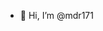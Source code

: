 - 👋 Hi, I’m @mdr171
<!--
- 👀 I’m interested in ...
- 🌱 I’m currently learning ...
- 💞️ I’m looking to collaborate on ...
- 📫 How to reach me ...
- 😄 Pronouns: ...
- ⚡ Fun fact: ...
-->

<!---
mdr171/mdr171 is a ✨ special ✨ repository because its `README.md` (this file) appears on your GitHub profile.
You can click the Preview link to take a look at your changes.
--->

<!--
# Halo, Saya [Nama Anda]

Selamat datang di profil GitHub saya! Saya adalah [profesi Anda atau minat utama Anda].

## Tentang Saya

Saya adalah [sebutkan informasi singkat tentang diri Anda]. Saya memiliki minat khusus dalam [sebutkan minat atau bidang spesifik]. Saya selalu mencari peluang untuk belajar dan berkontribusi dalam komunitas.

## Proyek Utama

Berikut adalah beberapa proyek yang saya kerjakan:

- [Nama Proyek 1](link_proyek_1): Deskripsi singkat proyek ini.
- [Nama Proyek 2](link_proyek_2): Deskripsi singkat proyek ini.
- [Nama Proyek 3](link_proyek_3): Deskripsi singkat proyek ini.

## Statistik GitHub

[![Statistik GitHub](https://github-readme-stats.vercel.app/api?username=nama_pengguna&show_icons=true&theme=radical)](https://github.com/anuraghazra/github-readme-stats)

## Cara Menghubungi Saya

Jika Anda ingin berkomunikasi dengan saya, jangan ragu untuk mengirim pesan melalui [email](mailto:email_anda@gmail.com) atau melalui [LinkedIn](https://www.linkedin.com/in/nama-anda/).

Terima kasih telah mengunjungi profil saya!
--!>
